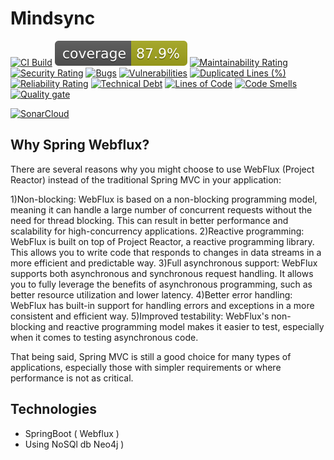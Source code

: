 # Mindsync 

[![CI Build](https://github.com/yacosta738/mindsync/actions/workflows/continuous-integration.yml/badge.svg)](https://github.com/yacosta738/mindsync/actions/workflows/continuous-integration.yml)
![coverage](.github/badges/jacoco.svg)
[![Maintainability Rating](https://sonarcloud.io/api/project_badges/measure?project=yacosta738_mindsync&metric=sqale_rating)](https://sonarcloud.io/summary/new_code?id=yacosta738_mindsync)
[![Security Rating](https://sonarcloud.io/api/project_badges/measure?project=yacosta738_mindsync&metric=security_rating)](https://sonarcloud.io/summary/new_code?id=yacosta738_mindsync)
[![Bugs](https://sonarcloud.io/api/project_badges/measure?project=yacosta738_mindsync&metric=bugs)](https://sonarcloud.io/summary/new_code?id=yacosta738_mindsync)
[![Vulnerabilities](https://sonarcloud.io/api/project_badges/measure?project=yacosta738_mindsync&metric=vulnerabilities)](https://sonarcloud.io/summary/new_code?id=yacosta738_mindsync)
[![Duplicated Lines (%)](https://sonarcloud.io/api/project_badges/measure?project=yacosta738_mindsync&metric=duplicated_lines_density)](https://sonarcloud.io/summary/new_code?id=yacosta738_mindsync)
[![Reliability Rating](https://sonarcloud.io/api/project_badges/measure?project=yacosta738_mindsync&metric=reliability_rating)](https://sonarcloud.io/summary/new_code?id=yacosta738_mindsync)
[![Technical Debt](https://sonarcloud.io/api/project_badges/measure?project=yacosta738_mindsync&metric=sqale_index)](https://sonarcloud.io/summary/new_code?id=yacosta738_mindsync)
[![Lines of Code](https://sonarcloud.io/api/project_badges/measure?project=yacosta738_mindsync&metric=ncloc)](https://sonarcloud.io/summary/new_code?id=yacosta738_mindsync)
[![Code Smells](https://sonarcloud.io/api/project_badges/measure?project=yacosta738_mindsync&metric=code_smells)](https://sonarcloud.io/summary/new_code?id=yacosta738_mindsync)
[![Quality gate](https://sonarcloud.io/api/project_badges/quality_gate?project=yacosta738_mindsync)](https://sonarcloud.io/summary/new_code?id=yacosta738_mindsync)

[![SonarCloud](https://sonarcloud.io/images/project_badges/sonarcloud-black.svg)](https://sonarcloud.io/summary/new_code?id=yacosta738_mindsync)

## Why Spring Webflux?

There are several reasons why you might choose to use WebFlux (Project Reactor) instead of the traditional Spring MVC in
your application:

1)Non-blocking: WebFlux is based on a non-blocking programming model, meaning it can handle a large number of concurrent
requests without the need for thread blocking. This can result in better performance and scalability for
high-concurrency applications.
2)Reactive programming: WebFlux is built on top of Project Reactor, a reactive programming library. This allows you to
write code that responds to changes in data streams in a more efficient and predictable way.
3)Full asynchronous support: WebFlux supports both asynchronous and synchronous request handling. It allows you to fully
leverage the benefits of asynchronous programming, such as better resource utilization and lower latency.
4)Better error handling: WebFlux has built-in support for handling errors and exceptions in a more consistent and
efficient way.
5)Improved testability: WebFlux's non-blocking and reactive programming model makes it easier to test, especially when
it comes to testing asynchronous code.

That being said, Spring MVC is still a good choice for many types of applications, especially those with simpler
requirements or where performance is not as critical.

## Technologies

- SpringBoot ( Webflux )
- Using NoSQl db Neo4j ) 
